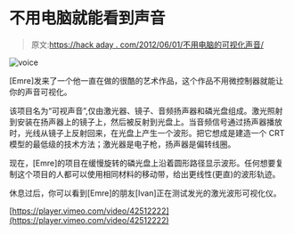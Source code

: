 # 不用电脑就能看到声音

> 原文:[https://hack aday . com/2012/06/01/不用电脑的可视化声音/](https://hackaday.com/2012/06/01/visualizing-sound-without-a-computer/)

![](../Images/393ffc124aebba4bcfd24902687f83e6.png "voice")

[Emre]发来了一个他一直在做的很酷的艺术作品，这个作品不用微控制器就能让你的声音可视化。

该项目名为“可视声音”,仅由激光器、镜子、音频扬声器和磷光盘组成。激光照射到安装在扬声器上的镜子上，然后被反射到光盘上。当音频信号通过扬声器播放时，光线从镜子上反射回来，在光盘上产生一个波形。把它想成是建造一个 CRT 模型的最低级的技术方法；激光器是电子枪，扬声器是偏转线圈。

现在，[Emre]的项目在缓慢旋转的磷光盘上沿着圆形路径显示波形。任何想要复制这个项目的人都可以使用相同材料的移动带，给出更线性(更直)的波形轨迹。

休息过后，你可以看到[Emre]的朋友[Ivan]正在测试发光的激光波形可视化仪。

[https://player.vimeo.com/video/42512222](https://player.vimeo.com/video/42512222)